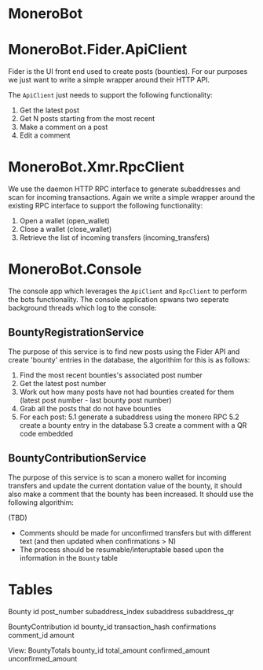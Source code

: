 # MoneroBot

# MoneroBot.Fider.ApiClient

Fider is the UI front end used to create posts (bounties). For our purposes we just want to write a simple
wrapper around their HTTP API.

The `ApiClient` just needs to support the following functionality:

1. Get the latest post
2. Get N posts starting from the most recent
3. Make a comment on a post
4. Edit a comment

# MoneroBot.Xmr.RpcClient

We use the daemon HTTP RPC interface to generate subaddresses and scan for incoming transactions. Again we
write a simple wrapper around the existing RPC interface to support the following functionality:

1. Open a wallet (open_wallet)
2. Close a wallet (close_wallet)
3. Retrieve the list of incoming transfers (incoming_transfers)

# MoneroBot.Console

The console app which leverages the `ApiClient` and `RpcClient` to perform the bots functionality. The console application
spwans two seperate background threads which log to the console:

## BountyRegistrationService

The purpose of this service is to find new posts using the Fider API and create 'bounty' entries in the database, the algorithim
for this is as follows:

1. Find the most recent bounties's associated post number
2. Get the latest post number
3. Work out how many posts have not had bounties created for them (latest post number - last bounty post number)
4. Grab all the posts that do not have bounties
5. For each post:
	5.1 generate a subaddress using the monero RPC
	5.2 create a bounty entry in the database
	5.3 create a comment with a QR code embedded

## BountyContributionService

The purpose of this service is to scan a monero wallet for incoming transfers and update the current dontation value of the bounty,
it should also make a comment that the bounty has been increased. It should use the following algorithim:

(TBD)

- Comments should be made for unconfirmed transfers but with different text (and then updated when confirmations > N)
- The process should be resumable/interuptable based upon the information in the `Bounty` table


# Tables

Bounty
	id
	post_number
	subaddress_index
	subaddress
	subaddress_qr

BountyContribution
	id
	bounty_id
	transaction_hash
	confirmations
	comment_id
	amount

View: BountyTotals
	bounty_id
	total_amount
	confirmed_amount
	unconfirmed_amount
